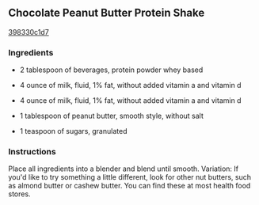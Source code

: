 ## Chocolate Peanut Butter Protein Shake

[398330c1d7](http://www.food.com/recipe/chocolate-peanut-butter-protein-shake-330759)

### Ingredients

 - 2 tablespoon of beverages, protein powder whey based

 - 4 ounce of milk, fluid, 1% fat, without added vitamin a and vitamin d

 - 4 ounce of milk, fluid, 1% fat, without added vitamin a and vitamin d

 - 1 tablespoon of peanut butter, smooth style, without salt

 - 1 teaspoon of sugars, granulated

### Instructions

Place all ingredients into a blender and blend until smooth. Variation: If you'd like to try something a little different, look for other nut butters, such as almond butter or cashew butter. You can find these at most health food stores.